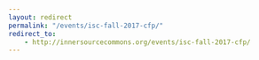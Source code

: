 ```yaml
---
layout: redirect
permalink: "/events/isc-fall-2017-cfp/"
redirect_to:
    - http://innersourcecommons.org/events/isc-fall-2017-cfp/
---
```

